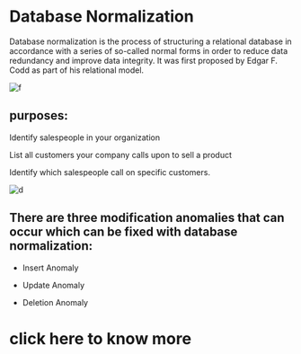 # Database Normalization


Database normalization is the process of structuring a relational database in accordance with a series of so-called normal forms in order to reduce data redundancy and improve data integrity. It was first proposed by Edgar F. Codd as part of his relational model.

![f](https://mittera.com/wp-content/uploads/2017/03/data-visualization-1080x675.png)


## purposes:

Identify salespeople in your organization

List all customers your company calls upon to sell a product

Identify which salespeople call on specific customers.


![d](https://www.learncomputerscienceonline.com/wp-content/uploads/2020/07/Database-Normalization-In-DBMS.jpg)


## There are three modification anomalies that can occur which can be fixed with database normalization:


- Insert Anomaly

- Update Anomaly

- Deletion Anomaly


# click here to know more



